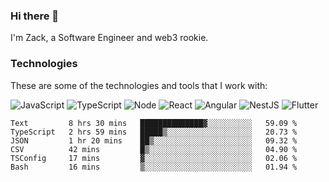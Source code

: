 ### Hi there 👋
I'm Zack, a Software Engineer and web3 rookie.

### Technologies
These are some of the technologies and tools that I work with:

![JavaScript](https://img.shields.io/badge/JavaScript-323330.svg?logo=javascript&logoColor=F7DF1E) 
![TypeScript](https://img.shields.io/badge/TypeScript-007ACC.svg?logo=typescript&logoColor=white) 
![Node](https://img.shields.io/badge/Node.js-43853D.svg?logo=node.js&logoColor=white)
![React](https://img.shields.io/badge/React-20232a.svg?logo=react&logoColor=61DAFB) 
![Angular](https://img.shields.io/badge/Angular-E23237.svg?logo=angularjs&logoColor=white)
![NestJS](https://img.shields.io/badge/NestJS-E0234E?logo=nestjs&logoColor=white)
![Flutter](https://img.shields.io/badge/Flutter-02569B.svg?logo=flutter&logoColor=white)

<!--START_SECTION:waka-->

```text
Text         8 hrs 30 mins   ██████████████▓░░░░░░░░░░   59.09 %
TypeScript   2 hrs 59 mins   █████▒░░░░░░░░░░░░░░░░░░░   20.73 %
JSON         1 hr 20 mins    ██▒░░░░░░░░░░░░░░░░░░░░░░   09.32 %
CSV          42 mins         █▒░░░░░░░░░░░░░░░░░░░░░░░   04.90 %
TSConfig     17 mins         ▓░░░░░░░░░░░░░░░░░░░░░░░░   02.06 %
Bash         16 mins         ▒░░░░░░░░░░░░░░░░░░░░░░░░   01.94 %
```

<!--END_SECTION:waka-->
